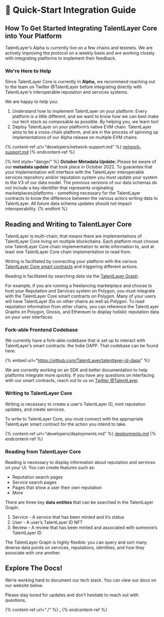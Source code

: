 # 🌿 Quick-Start Integration Guide

## How To Get Started Integrating TalentLayer Core into Your Platform

TalentLayer’s Alpha is currently live on a few chains and testnets. We are actively improving the protocol on a weekly basis and are working closely with integrating platforms to implement their feedback.

### We're Here to Help

Since TalentLayer Core is currently in **Alpha,** we recommend reaching out to the team on Twitter @TalentLayer before integrating directly with TalentLayer’s interoperable reputation and services systems.

We are happy to help you:

1. Understand how to implement TalentLayer on your platform: Every platform is a little different, and we want to know how we can best make our tech stack as composable as possible. By helping you, we learn too!
2. Deploy TalentLayer on your platform’s native EVM chain: TalentLayer aims to be a cross-chain platform, and are in the process of spinning up implementations of our Alpha release on multiple EVM chains.

{% content-ref url="developers/network-support.md" %}
[network-support.md](developers/network-support.md)
{% endcontent-ref %}

{% hint style="danger" %}
**October Metadata Update:** Please be aware of our **metadata update** that took place in October 2022. To guarantee that your implementation will interface with the TalentLayer interoperable services repository and/or reputation system you must update your system to the V3 of our data model. The previous versions of our data schemas do not include a key identifier that represents originating marketplaces/platforms - something necessary for the TalentLayer contracts to know the difference between the various actors writing data to TalentLayer. All future data schema updates should not impact interoperability.
{% endhint %}

## Reading and Writing to TalentLayer Core

TalentLayer is multi-chain; that means there are implementations of TalentLayer Core living on multiple blockchains. Each platform must choose one TalentLayer Core chain implementation to write information to, and at least one TalentLayer Core chain implementation to read from.

Writing is facilitated by connecting your platform with the various [TalentLayer Core smart contracts](developers/smart-contracts/) and triggering different actions.

Reading is facilitated by searching data via the [TalentLayer Graph](developers/graph-schema.md).

For example, if you are running a freelancing marketplace and choose to host your Reputation and Services system on Polygon, you must integrate with the TalentLayer Core smart contracts on Polygon. Many of your users will have TalentLayer IDs on other chains as well as Polygon. To read reputation information from other chains, you can reference the TalentLayer Graphs on Polygon, Gnosis, and Ethereum to display holistic reputation data on your user interfaces.

### Fork-able Frontend Codebase

We currently have a fork-able codebase that is set up to interact with TalentLayer’s smart contracts: the Indie DAPP. That codebase can be found here:

{% embed url="https://github.com/TalentLayer/talentlayer-id-dapp" %}

We are currently working on an SDK and better documentation to help platforms integrate more quickly. If you have any questions on interfacing with our smart contracts, reach out to us on [Twitter @TalentLayer](https://twitter.com/TalentLayer).

### Writing to TalentLayer Core

Writing is necessary to create a user’s TalentLayer ID, mint reputation updates, and create services.

To write to TalentLayer Core, you must connect with the appropriate TalentLayer smart contract for the action you intend to take.

{% content-ref url="developers/deployments.md" %}
[deployments.md](developers/deployments.md)
{% endcontent-ref %}

### Reading from TalentLayer Core

Reading is necessary to display information about reputation and services on your UI. You can create features such as:

* Reputation search pages
* Service search pages
* Pages that show a user their own reputation
* More

There are three key **data entities** that can be searched in the TalentLayer Graph:

1. Service - A service that has been minted and it’s status
2. User - A user’s TalentLayer ID NFT
3. Review - A review that has been minted and associated with someone’s TalentLayer ID

The TalentLayer Graph is highly flexible: you can query and sort many diverse data points on services, reputations, identities, and how they associate with one another.

## Explore The Docs!

We’re working hard to document our tech stack. You can view our docs on our website below.

Please stay tuned for updates and don’t hesitate to reach out with questions.

{% content-ref url="./" %}
[.](./)
{% endcontent-ref %}

